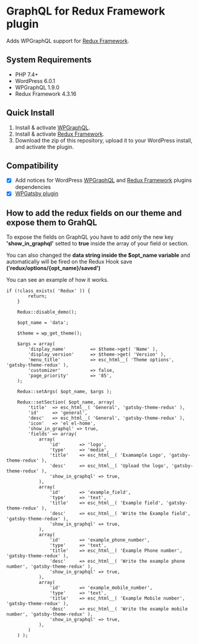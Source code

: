 # GraphQL for Redux Framework plugin

Adds WPGraphQL support for [Redux Framework](https://redux.io/).

## System Requirements

* PHP 7.4+
* WordPress 6.0.1
* WPGraphQL 1.9.0
* Redux Framework 4.3.16

## Quick Install

1. Install & activate [WPGraphQL](https://www.wpgraphql.com/).
2. Install & activate [Redux Framework](https://redux.io/).
3. Download the zip of this repository, upload it to your WordPress install, and activate the plugin.

## Compatibility
- [x] Add notices for WordPress [WPGraphQL](https://wordpress.org/plugins/wp-graphql/) and [Redux Framework](https://redux.io/) plugins dependencies
- [x] [WPGatsby plugin](https://wordpress.org/plugins/wp-gatsby/)

## How to add the redux fields on our theme and expose them to GrahQL

To expose the fields on GraphQL you have to add only the new key **'show_in_graphql'** setted to **true** inside the array of your field or section.


You can also changed the **data string inside the $opt_name variable** and automatically will be fired on the Redux Hook save **('redux/options/{opt_name}/saved')**

You can see an example of how it works.

```
if (!class_exists( 'Redux' )) {
        return;
    }    

    Redux::disable_demo();

    $opt_name = 'data';

    $theme = wp_get_theme();

    $args = array(
        'display_name'         => $theme->get( 'Name' ),
        'display_version'      => $theme->get( 'Version' ),
        'menu_title'           => esc_html__( 'Theme options', 'gatsby-theme-redux' ),
        'customizer'           => false,
        'page_priority'        => '85',
    );

    Redux::setArgs( $opt_name, $args );

    Redux::setSection( $opt_name, array(
        'title'  => esc_html__( 'General', 'gatsby-theme-redux' ),
        'id'     => 'general',
        'desc'   => esc_html__( 'General', 'gatsby-theme-redux' ),
        'icon'   => 'el el-home',
        'show_in_graphql' => true,
        'fields' => array(
            array(
                'id'       => 'logo',
                'type'     => 'media',
                'title'    => esc_html__( 'Examample Logo', 'gatsby-theme-redux' ),
                'desc'     => esc_html__( 'Upload the logo', 'gatsby-theme-redux' ),
                'show_in_graphql' => true,
            ),
            array(
                'id'       => 'example_field',
                'type'     => 'text',
                'title'    => esc_html__( 'Example field', 'gatsby-theme-redux' ),
                'desc'     => esc_html__( 'Write the Example field', 'gatsby-theme-redux' ),
                'show_in_graphql' => true,
            ),
            array(
                'id'       => 'example_phone_number',
                'type'     => 'text',
                'title'    => esc_html__( 'Example Phone number', 'gatsby-theme-redux' ),
                'desc'     => esc_html__( 'Write the example phone number', 'gatsby-theme-redux' ),
                'show_in_graphql' => true,
            ),
            array(
                'id'       => 'example_mobile_number',
                'type'     => 'text',
                'title'    => esc_html__( 'Example Mobile number', 'gatsby-theme-redux' ),
                'desc'     => esc_html__( 'Write the example mobile number', 'gatsby-theme-redux' ),
                'show_in_graphql' => true,
            ),
        )
    ) );
```